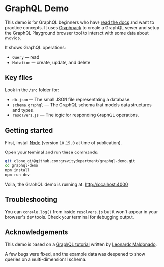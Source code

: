 
# GraphQL Demo

This demo is for GraphQL beginners who have [read the docs](https://graphql.org/learn/) and want to practice concepts. It uses [Graphpack](https://github.com/glennreyes/graphpack) to create a GraphQL server and setup the GraphQL Playground browser tool to interact with some data about movies.

It shows GraphQL operations:

- `Query` — read
- `Mutation` — create, update, and delete

## Key files

Look in the `/src` folder for:

- `db.json` — The small JSON file representating a database.
- `schema.graphql` — The GraphQL schema that models data structures and types.
- `resolvers.js` — The logic for responding GraphQL operations.

## Getting started

First, install [Node](https://nodejs.org) (version `10.15.0` at time of publication).

Open your terminal and run these commands:

``` bash
git clone git@github.com:gravitydepartment/graphql-demo.git
cd graphql-demo
npm install
npm run dev
```

Voila, the GraphQL demo is running at: [http://localhost:4000](http://localhost:4000)

## Troubleshooting

You can `console.log()` from inside `resolvers.js` but it won't appear in your browser's dev tools. Check your terminal for debugging output.

## Acknowledgements

This demo is based on a [GraphQL tutorial](https://dev.to/leonardomso/a-beginners-guide-to-graphql-3kjj) written by [Leonardo Maldonado](https://github.com/leonardomso).

A few bugs were fixed, and the example data was deepened to show queries on a multi-dimensional schema.
